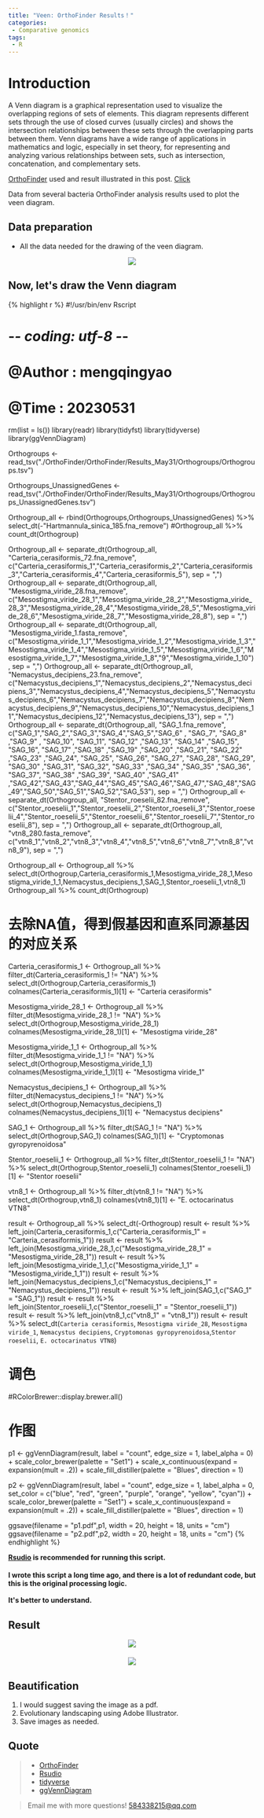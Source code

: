 ```yaml
---
title: "Veen: OrthoFinder Results！"
categories: 
 - Comparative genomics
tags: 
 - R
---
```


# Introduction

A Venn diagram is a graphical representation used to visualize the overlapping regions of sets of elements. This diagram represents different sets through the use of closed curves (usually circles) and shows the intersection relationships between these sets through the overlapping parts between them. Venn diagrams have a wide range of applications in mathematics and logic, especially in set theory, for representing and analyzing various relationships between sets, such as intersection, concatenation, and complementary sets.

[OrthoFinder][orthoFinder-doc] used and result illustrated in this post. [Click][click-doc]

Data from several bacteria OrthoFinder analysis results used to plot the veen diagram.

## Data preparation

- All the data needed for the drawing of the veen diagram.

<div style="text-align: center;">
  <img src="https://mengqy2022.github.io/assets/images/2024-10-28-Veen-plot-1.png"/>
</div>

## Now, let's draw the Venn diagram

{% highlight r %}
#!/usr/bin/env Rscript
# -*- coding: utf-8 -*-
# @Author    : mengqingyao
# @Time      : 20230531

rm(list = ls())
library(readr)
library(tidyfst)
library(tidyverse)
library(ggVennDiagram)

Orthogroups <-  read_tsv("./OrthoFinder/OrthoFinder/Results_May31/Orthogroups/Orthogroups.tsv") 

Orthogroups_UnassignedGenes <- read_tsv("./OrthoFinder/OrthoFinder/Results_May31/Orthogroups/Orthogroups_UnassignedGenes.tsv")

Orthogroup_all <- rbind(Orthogroups,Orthogroups_UnassignedGenes) %>% select_dt(-"Hartmannula_sinica_185.fna_remove")
#Orthogroup_all %>% count_dt(Orthogroup) 

Orthogroup_all <- separate_dt(Orthogroup_all, "Carteria_cerasiformis_72.fna_remove", c("Carteria_cerasiformis_1","Carteria_cerasiformis_2","Carteria_cerasiformis_3","Carteria_cerasiformis_4","Carteria_cerasiformis_5"), sep = ",")
Orthogroup_all <- separate_dt(Orthogroup_all, "Mesostigma_viride_28.fna_remove", c("Mesostigma_viride_28_1","Mesostigma_viride_28_2","Mesostigma_viride_28_3","Mesostigma_viride_28_4","Mesostigma_viride_28_5","Mesostigma_viride_28_6","Mesostigma_viride_28_7","Mesostigma_viride_28_8"), sep = ",")
Orthogroup_all <- separate_dt(Orthogroup_all, "Mesostigma_viride_1.fasta_remove", c("Mesostigma_viride_1_1","Mesostigma_viride_1_2","Mesostigma_viride_1_3","Mesostigma_viride_1_4","Mesostigma_viride_1_5","Mesostigma_viride_1_6","Mesostigma_viride_1_7","Mesostigma_viride_1_8","9","Mesostigma_viride_1_10"), sep = ",")
Orthogroup_all <- separate_dt(Orthogroup_all, "Nemacystus_decipiens_23.fna_remove", c("Nemacystus_decipiens_1","Nemacystus_decipiens_2","Nemacystus_decipiens_3","Nemacystus_decipiens_4","Nemacystus_decipiens_5","Nemacystus_decipiens_6","Nemacystus_decipiens_7","Nemacystus_decipiens_8","Nemacystus_decipiens_9","Nemacystus_decipiens_10","Nemacystus_decipiens_11","Nemacystus_decipiens_12","Nemacystus_decipiens_13"), sep = ",")
Orthogroup_all <- separate_dt(Orthogroup_all, "SAG_1.fna_remove", c("SAG_1","SAG_2","SAG_3","SAG_4","SAG_5","SAG_6" , "SAG_7",  "SAG_8"  ,"SAG_9" , "SAG_10", "SAG_11", "SAG_12" ,"SAG_13",
                                                                     "SAG_14" ,"SAG_15", "SAG_16", "SAG_17" ,"SAG_18" ,"SAG_19" ,"SAG_20" ,"SAG_21", "SAG_22" ,"SAG_23" ,"SAG_24", "SAG_25", "SAG_26",
                                                                     "SAG_27", "SAG_28", "SAG_29", "SAG_30" ,"SAG_31", "SAG_32", "SAG_33" ,"SAG_34" ,"SAG_35" ,"SAG_36", "SAG_37", "SAG_38" ,"SAG_39",
                                                                     "SAG_40" ,"SAG_41" ,"SAG_42","SAG_43","SAG_44","SAG_45","SAG_46","SAG_47","SAG_48","SAG_49","SAG_50","SAG_51","SAG_52","SAG_53"), sep = ",")
Orthogroup_all <- separate_dt(Orthogroup_all, "Stentor_roeselii_82.fna_remove", c("Stentor_roeselii_1","Stentor_roeselii_2","Stentor_roeselii_3","Stentor_roeselii_4","Stentor_roeselii_5","Stentor_roeselii_6","Stentor_roeselii_7","Stentor_roeselii_8"), sep = ",")
Orthogroup_all <- separate_dt(Orthogroup_all, "vtn8_280.fasta_remove", c("vtn8_1","vtn8_2","vtn8_3","vtn8_4","vtn8_5","vtn8_6","vtn8_7","vtn8_8","vtn8_9"), sep = ",")

Orthogroup_all <- Orthogroup_all %>% select_dt(Orthogroup,Carteria_cerasiformis_1,Mesostigma_viride_28_1,Mesostigma_viride_1_1,Nemacystus_decipiens_1,SAG_1,Stentor_roeselii_1,vtn8_1)
Orthogroup_all %>% count_dt(Orthogroup)


#  去除NA值，得到假基因和直系同源基因的对应关系
Carteria_cerasiformis_1 <- Orthogroup_all %>% filter_dt(Carteria_cerasiformis_1 != "NA") %>% 
  select_dt(Orthogroup,Carteria_cerasiformis_1) 
colnames(Carteria_cerasiformis_1)[1] <- "Carteria cerasiformis"

Mesostigma_viride_28_1 <- Orthogroup_all %>% filter_dt(Mesostigma_viride_28_1 != "NA") %>% 
  select_dt(Orthogroup,Mesostigma_viride_28_1) 
colnames(Mesostigma_viride_28_1)[1] <- "Mesostigma viride_28"

Mesostigma_viride_1_1 <- Orthogroup_all %>% filter_dt(Mesostigma_viride_1_1 != "NA") %>% 
  select_dt(Orthogroup,Mesostigma_viride_1_1) 
colnames(Mesostigma_viride_1_1)[1] <- "Mesostigma viride_1"

Nemacystus_decipiens_1 <- Orthogroup_all %>% filter_dt(Nemacystus_decipiens_1 != "NA") %>% 
  select_dt(Orthogroup,Nemacystus_decipiens_1) 
colnames(Nemacystus_decipiens_1)[1] <- "Nemacystus decipiens"

SAG_1 <- Orthogroup_all %>% filter_dt(SAG_1 != "NA") %>% 
  select_dt(Orthogroup,SAG_1) 
colnames(SAG_1)[1] <- "Cryptomonas gyropyrenoidosa"

Stentor_roeselii_1 <- Orthogroup_all %>% filter_dt(Stentor_roeselii_1 != "NA") %>% 
  select_dt(Orthogroup,Stentor_roeselii_1) 
colnames(Stentor_roeselii_1)[1] <- "Stentor roeselii"

vtn8_1 <- Orthogroup_all %>% filter_dt(vtn8_1 != "NA") %>% 
  select_dt(Orthogroup,vtn8_1) 
colnames(vtn8_1)[1] <- "E. octocarinatus VTN8"


result <- Orthogroup_all %>% select_dt(-Orthogroup)
result <- result %>% left_join(Carteria_cerasiformis_1,c("Carteria_cerasiformis_1" = "Carteria_cerasiformis_1"))
result <- result %>% left_join(Mesostigma_viride_28_1,c("Mesostigma_viride_28_1" = "Mesostigma_viride_28_1"))
result <- result %>% left_join(Mesostigma_viride_1_1,c("Mesostigma_viride_1_1" = "Mesostigma_viride_1_1"))
result <- result %>% left_join(Nemacystus_decipiens_1,c("Nemacystus_decipiens_1" = "Nemacystus_decipiens_1"))
result <- result %>% left_join(SAG_1,c("SAG_1" = "SAG_1"))
result <- result %>% left_join(Stentor_roeselii_1,c("Stentor_roeselii_1" = "Stentor_roeselii_1"))
result <- result %>% left_join(vtn8_1,c("vtn8_1" = "vtn8_1"))
result <- result %>% select_dt(`Carteria cerasiformis`, `Mesostigma viride_28`, `Mesostigma viride_1`, `Nemacystus decipiens`, `Cryptomonas gyropyrenoidosa`,`Stentor roeselii`, `E. octocarinatus VTN8`)

#  调色
#RColorBrewer::display.brewer.all()

#  作图
p1 <- ggVennDiagram(result, label = "count", edge_size = 1, label_alpha = 0) +
  scale_color_brewer(palette = "Set1") +
  scale_x_continuous(expand = expansion(mult = .2)) +
  scale_fill_distiller(palette = "Blues", direction = 1)

p2 <- ggVennDiagram(result, label = "count", edge_size = 1, label_alpha = 0, 
              set_color = c("blue", "red", "green", "purple", "orange", "yellow", "cyan")) +
  scale_color_brewer(palette = "Set1") +
  scale_x_continuous(expand = expansion(mult = .2)) +
  scale_fill_distiller(palette = "Blues", direction = 1)

ggsave(filename = "p1.pdf",p1, width = 20, height = 18, units = "cm")
ggsave(filename = "p2.pdf",p2, width = 20, height = 18, units = "cm")
{% endhighlight %}

**[Rsudio][rstudio-doc] is recommended for running this script.**

<div class="notice">
  <h4>I wrote this script a long time ago, and there is a lot of redundant code, but this is the original processing logic.<br><br>It's better to understand.</h4>
</div>

## Result

<div style="text-align: center; margin-bottom: 20px;">
  <img src="https://mengqy2022.github.io/assets/images/2024-10-28-Veen-plot-2.png"/>
</div>

<div style="text-align: center; margin-bottom: 20px;">
  <img src="https://mengqy2022.github.io/assets/images/2024-10-28-Veen-plot-3.png"/>
</div>

## Beautification

1. I would suggest saving the image as a pdf.
2. Evolutionary landscaping using Adobe Illustrator.
3. Save images as needed.

## Quote 

> - [OrthoFinder][orthofinder-doc]
> - [Rsudio][rstudio-doc]
> - [tidyverse][tidyverse-doc]
> - [ggVennDiagram][ggvenndiagram-doc]

> Email me with more questions!
> 584338215@qq.com

[orthoFinder-doc]: https://github.com/davidemms/OrthoFinder
[click-doc]: https://mengqy2022.github.io/genomics/phylogenetic/
[rstudio-doc]: https://posit.co/
[tidyverse-doc]: https://tidyverse.tidyverse.org/
[ggvenndiagram-doc]: https://github.com/gaospecial/ggVennDiagram

<script src="https://giscus.app/client.js"
        data-repo="mengqy2022/mengqy2022.github.io"
        data-repo-id="R_kgDONFQ-nw"
        data-category="Announcements"
        data-category-id="DIC_kwDONFQ-n84CjtiY"
        data-mapping="pathname"
        data-strict="0"
        data-reactions-enabled="1"
        data-emit-metadata="0"
        data-input-position="bottom"
        data-theme="dark_high_contrast"
        data-lang="zh-CN"
        crossorigin="anonymous"
        async>
</script>